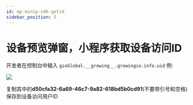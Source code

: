 ```yaml
---
id: mp-minip-sdk-getid
sidebar_position: 5
---
```


# 设备预览弹窗，小程序获取设备访问ID

开发者在控制台中输入 `gioGlobal.__growing__.growingio.info.uid` 例:

![](https://gblobscdn.gitbook.com/assets%2F-M2qbZInaXgdm8kkNosp%2F-MC5GXUyiCxDz5wBvgkc%2F-MC5GfcGpyQhmOg71WoJ%2Fimage.png?alt=media&token=707640e3-ea20-4760-be52-c74d30ea772b)

复制其中的**d50cfa32-6a69-46c7-9a82-618bd5b0cd91**(不要带引号和空格)保存到设备访问用户ID
